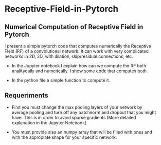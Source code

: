# Receptive-Field-in-Pytorch
## Numerical Computation of Receptive Field in Pytorch
I present a simple pytorch code that computes numerically the Receptive Field (RF) of a convolutional network. It can work with very complicated networks in 2D, 3D, with dilation, skip/residual connections, etc.

* In the Jupyter notebook I explain how can we compute the RF both analitycally and numerically. I show some code that computes both.

* In the python file a simple function to compute it.

## Requeriments
* First you must change the max pooling layers of your network by average pooling and turn off any batchnorm and dropout that you might have. This is in order to avoid sparse gradients (More detailed explanation in the Jupyter Notebook).

* You must provide also an numpy array that will be filled with ones and with the appropiate shape for your specific network.
